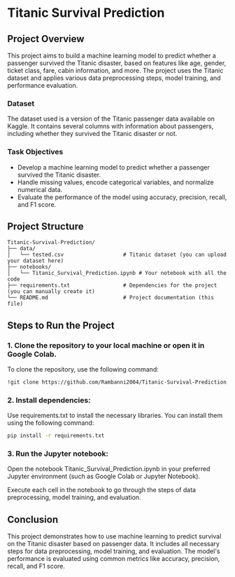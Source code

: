 # Titanic Survival Prediction

## Project Overview

This project aims to build a machine learning model to predict whether a passenger survived the Titanic disaster, based on features like age, gender, ticket class, fare, cabin information, and more. The project uses the Titanic dataset and applies various data preprocessing steps, model training, and performance evaluation.

### Dataset

The dataset used is a version of the Titanic passenger data available on Kaggle. It contains several columns with information about passengers, including whether they survived the Titanic disaster or not.

### Task Objectives

- Develop a machine learning model to predict whether a passenger survived the Titanic disaster.
- Handle missing values, encode categorical variables, and normalize numerical data.
- Evaluate the performance of the model using accuracy, precision, recall, and F1 score.

## Project Structure

```plaintext
Titanic-Survival-Prediction/
├── data/
│   └── tested.csv                   # Titanic dataset (you can upload your dataset here)
├── notebooks/
│   └── Titanic_Survival_Prediction.ipynb # Your notebook with all the code
├── requirements.txt                 # Dependencies for the project (you can manually create it)
└── README.md                        # Project documentation (this file)
```

## Steps to Run the Project

### 1. Clone the repository to your local machine or open it in Google Colab.

To clone the repository, use the following command:
```bash
!git clone https://github.com/Rambanni2004/Titanic-Survival-Prediction.git

```
### 2. Install dependencies:

Use requirements.txt to install the necessary libraries. You can install them using the following command:

```bash
pip install -r requirements.txt

```

### 3. Run the Jupyter notebook:

Open the notebook Titanic_Survival_Prediction.ipynb in your preferred Jupyter environment (such as Google Colab or Jupyter Notebook).

Execute each cell in the notebook to go through the steps of data preprocessing, model training, and evaluation.

## Conclusion
This project demonstrates how to use machine learning to predict survival on the Titanic disaster based on passenger data. It includes all necessary steps for data preprocessing, model training, and evaluation. The model's performance is evaluated using common metrics like accuracy, precision, recall, and F1 score.
